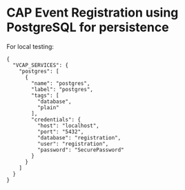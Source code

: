# CAP Event Registration using PostgreSQL for persistence

For local testing:

```
{
  "VCAP_SERVICES": {
    "postgres": [
      {
        "name": "postgres",
        "label": "postgres",
        "tags": [
          "database",
          "plain"
        ],
        "credentials": {
          "host": "localhost",
          "port": "5432",
          "database": "registration",
          "user": "registration",
          "password": "SecurePassword"
        }
      }
    ]
  }
}

```
